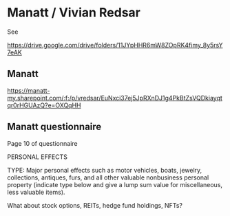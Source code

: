 # Manatt / Vivian Redsar

See

https://drive.google.com/drive/folders/11JYpHHR6mW8ZOpRK4fimy_8y5rsY7eAK

## Manatt


https://manatt-my.sharepoint.com/:f:/p/vredsar/EuNxci37ej5JpRXnDJ1g4PkBtZsVQDkiayqtqr0rHGUAzQ?e=OXQqHH


## Manatt questionnaire

Page 10 of questionnaire

PERSONAL EFFECTS

TYPE: Major personal effects such as motor vehicles, boats, jewelry, collections, antiques, furs, and all other valuable nonbusiness personal property
(indicate type below and give a lump sum value for miscellaneous, less valuable items).

What about stock options, REITs, hedge fund holdings, NFTs?
